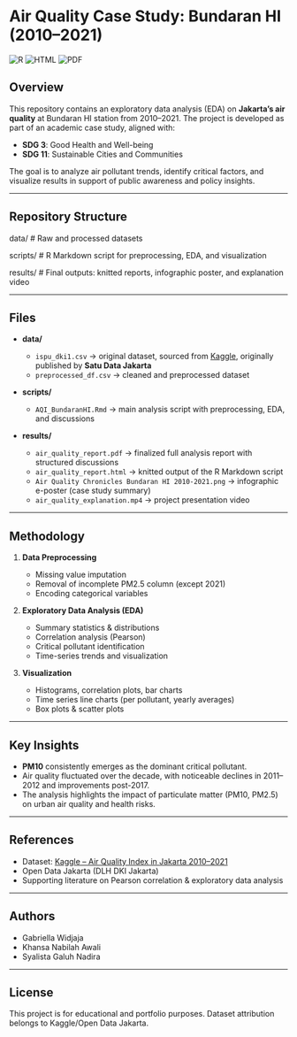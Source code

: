 # Air Quality Case Study: Bundaran HI (2010–2021)

![R](https://img.shields.io/badge/language-R-blue)
![HTML](https://img.shields.io/badge/output-HTML-orange)
![PDF](https://img.shields.io/badge/output-PDF-lightgrey)

## Overview
This repository contains an exploratory data analysis (EDA) on **Jakarta’s air quality** at Bundaran HI station from 2010–2021.
The project is developed as part of an academic case study, aligned with:
- **SDG 3**: Good Health and Well-being
- **SDG 11**: Sustainable Cities and Communities

The goal is to analyze air pollutant trends, identify critical factors, and visualize results in support of public awareness and policy insights.

---

## Repository Structure  
data/ # Raw and processed datasets

scripts/ # R Markdown script for preprocessing, EDA, and visualization

results/ # Final outputs: knitted reports, infographic poster, and explanation video

---

## Files
- **data/**
  - `ispu_dki1.csv` → original dataset, sourced from [Kaggle](https://www.kaggle.com/datasets/senadu34/air-quality-index-in-jakarta-2010-2021), originally published by **Satu Data Jakarta**
  - `preprocessed_df.csv` → cleaned and preprocessed dataset

- **scripts/**
  - `AQI_BundaranHI.Rmd` → main analysis script with preprocessing, EDA, and discussions

- **results/**
  - `air_quality_report.pdf` → finalized full analysis report with structured discussions
  - `air_quality_report.html` → knitted output of the R Markdown script
  - `Air Quality Chronicles Bundaran HI 2010-2021.png` → infographic e-poster (case study summary)
  - `air_quality_explanation.mp4` → project presentation video

---

## Methodology  
1. **Data Preprocessing**
   - Missing value imputation
   - Removal of incomplete PM2.5 column (except 2021)
   - Encoding categorical variables

2. **Exploratory Data Analysis (EDA)**
   - Summary statistics & distributions
   - Correlation analysis (Pearson)
   - Critical pollutant identification
   - Time-series trends and visualization

3. **Visualization**  
   - Histograms, correlation plots, bar charts
   - Time series line charts (per pollutant, yearly averages)
   - Box plots & scatter plots

---

## Key Insights  
- **PM10** consistently emerges as the dominant critical pollutant.
- Air quality fluctuated over the decade, with noticeable declines in 2011–2012 and improvements post-2017.
- The analysis highlights the impact of particulate matter (PM10, PM2.5) on urban air quality and health risks.

---

## References  
- Dataset: [Kaggle – Air Quality Index in Jakarta 2010–2021](https://www.kaggle.com/datasets/senadu34/air-quality-index-in-jakarta-2010-2021)
- Open Data Jakarta (DLH DKI Jakarta)
- Supporting literature on Pearson correlation & exploratory data analysis

---

## Authors
- Gabriella Widjaja
- Khansa Nabilah Awali
- Syalista Galuh Nadira

---

## License
This project is for educational and portfolio purposes. Dataset attribution belongs to Kaggle/Open Data Jakarta.
